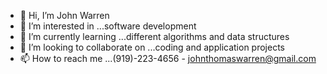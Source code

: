 - 👋 Hi, I’m John Warren
- 👀 I’m interested in ...software development
- 🌱 I’m currently learning ...different algorithms and data structures
- 💞️ I’m looking to collaborate on ...coding and application projects
- 📫 How to reach me ...(919)-223-4656 - johnthomaswarren@gmail.com

<!---
johnwarren23/johnwarren23 is a ✨ special ✨ repository because its `README.md` (this file) appears on your GitHub profile.
You can click the Preview link to take a look at your changes.
--->
